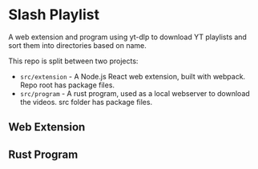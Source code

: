 
# Slash Playlist
A web extension and program using yt-dlp to download YT playlists and sort them into directories based on name.

This repo is split between two projects:

- `src/extension` - A Node.js React web extension, built with webpack. Repo root has package files.
- `src/program` - A rust program, used as a local webserver to download the videos. src folder has package files.

## Web Extension

## Rust Program